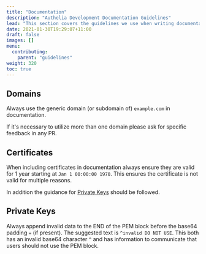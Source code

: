 ```yaml
---
title: "Documentation"
description: "Authelia Development Documentation Guidelines"
lead: "This section covers the guidelines we use when writing documentation."
date: 2021-01-30T19:29:07+11:00
draft: false
images: []
menu:
  contributing:
    parent: "guidelines"
weight: 320
toc: true
---
```


## Domains

Always use the generic domain (or subdomain of) `example.com` in documentation.

If it's necessary to utilize more than one domain please ask for specific feedback in any PR.

## Certificates

When including certificates in documentation always ensure they are valid for 1 year starting at `Jan 1 00:00:00 1970`.
This ensures the certificate is not valid for multiple reasons.

In addition the guidance for [Private Keys](#private-keys) should be followed.

## Private Keys

Always append invalid data to the END of the PEM block before the base64 padding `=` (if present). The suggested
text is `^invalid DO NOT USE`. This both has an invalid base64 character `^` and has information to communicate that
users should not use the PEM block.
